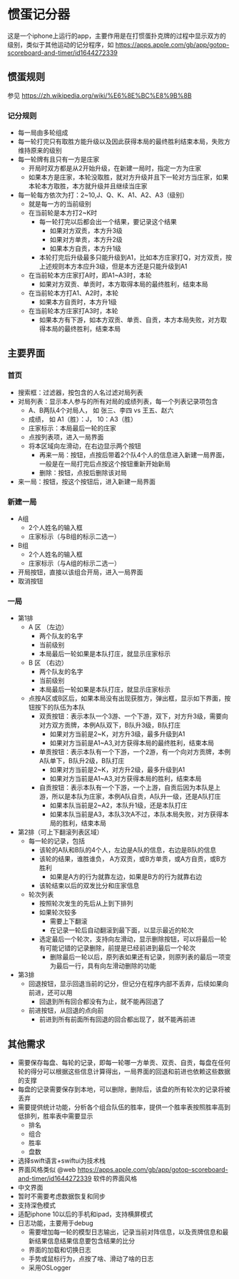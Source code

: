 # 惯蛋记分器
这是一个iphone上运行的app，主要作用是在打惯蛋扑克牌的过程中显示双方的级别，类似于其他运动的记分程序，如 https://apps.apple.com/gb/app/gotop-scoreboard-and-timer/id1644272339 

## 惯蛋规则
参见 https://zh.wikipedia.org/wiki/%E6%8E%BC%E8%9B%8B

### 记分规则
- 每一局由多轮组成
- 每一轮打完只有取胜方能升级以及因此获得本局的最终胜利结束本局，失败方维持原来的级别
- 每一轮牌有且只有一方是庄家
  - 开局时双方都是从2开始升级，在新建一局时，指定一方为庄家
  - 如果本方是庄家，本轮没取胜，就对方升级并且下一轮对方当庄家，如果本轮本方取胜，本方就升级并且继续当庄家
- 每一轮每方依次为打：2~10,J、Q、K、A1、A2、A3（级别）
  - 就是每一方的当前级别
  - 在当前轮是本方打2~K时
    - 每一轮打完以后都会出一个结果，要记录这个结果
      - 如果对方双贡，本方升3级
      - 如果对方单贡，本方升2级
      - 如果本方自贡，本方升1级
    - 本轮打完后升级最多只能升级到A1，比如本方庄家打Q，对方双贡，按上述规则本方本应升3级，但是本方还是只能升级到A1
  - 在当前轮本方庄家打A时，即A1~A3时，本轮
    - 如果对方双贡、单贡时，本方取得本局的最终胜利，结束本局
  - 在当前轮本方打A1、A2时，本轮
    - 如果本方自贡时，本方升1级
  - 在当前轮本方庄家打A3时，本轮
    - 如果本方有下游，如本方双贡、单贡、自贡，本方本局失败，对方取得本局的最终胜利，结束本局
    
## 主要界面

### 首页
- 搜索框：过滤器，按包含的人名过滤对局列表
- 对局列表：显示本人参与的所有对局的成绩列表，每一个列表记录项包含
    - A、B两队4个对局人， 如 张三、李四 vs 王五、赵六
    - 成绩， 如 A1（胜）：J， 10：A3（胜）
    - 庄家标示：本局最后一轮的庄家
    - 点按列表项，进入一局界面
    - 将本区域向左滑动，在右边显示两个按钮
        - 再来一局：按钮，点按后带着2个队4个人的信息进入新建一局界面，一般是在一局打完后点按这个按钮重新开始新局
        - 删除：按钮，点按后删除该对局
- 来一局：按钮，按这个按钮后，进入新建一局界面

### 新建一局
- A组
    - 2个人姓名的输入框
    - 庄家标示（与B组的标示二选一）
- B组
    - 2个人姓名的输入框
    - 庄家标示（与A组的标示二选一）
- 开局按钮，直接以该组合开局，进入一局界面
- 取消按钮

### 一局
- 第1排
  - A 区 （左边）
    - 两个队友的名字
    - 当前级别
    - 本局最后一轮如果是本队打庄，就显示庄家标示
  - B 区 （右边）
    - 两个队友的名字
    - 当前级别
    - 本局最后一轮如果是本队打庄，就显示庄家标示
  - 点按A区或B区后，如果本局没有出现获胜方，弹出框，显示如下界面，按钮按下的队伍为本队
    - 双贡按钮：表示本队一个3游、一个下游，双下，对方升3级，需要向对方双方贡牌，本例A队双下，B队升3级，B队打庄
      - 如果对方当前是2~K，对方升3级，最多升级到A1
      - 如果对方当前是A1~A3,对方获得本局的最终胜利，结束本局
    - 单贡按钮：表示本队有一个下游，一个2游，有一个向对方贡牌，本例A队单下，B队升2级，B队打庄
      - 如果对方当前是2~K，对方升2级，最多升级到A1
      - 如果对方当前是A1~A3,对方获得本局的胜利，结束本局
    - 自贡按钮：表示本队有一个下游，一个上游，自贡后因为本队是上游，所以是本队为庄家，本例A队自贡，A队升一级，还是A队打庄
      - 如果本队当前是2~A2，本队升1级，还是本队打庄
      - 如果本队当前是A3，本队3次A不过，本队本局失败，对方获得本局的胜利，结束本局
- 第2排（可上下翻滚列表区域）
    - 每一轮的记录，包括
      - 该轮的A队和B队的4个人，左边是A队的信息，右边是B队的信息
      - 该轮的结果，谁胜谁负， A方双贡，或B方单贡，或A方自贡，或B方胜利
        - 如果是A方的行为就靠左边，如果是B方的行为就靠右边
      - 该轮结束以后的双发比分和庄家信息
    - 轮次列表
      - 按照轮次发生的先后从上到下排列
      - 如果轮次较多
        - 需要上下翻滚
        - 在记录一轮后自动翻滚到最下面，以显示最近的轮次
      - 选定最后一个轮次，支持向左滑动，显示删除按钮，可以将最后一轮有可能记错的记录删除，前提是已经前进到最后一个轮次
        - 删除最后一轮以后，原列表如果还有记录，则原列表的最后一项变为最后一行，具有向左滑动删除的功能
- 第3排
    - 回退按钮，显示回退当前的记分，但记分在程序内部不丢弃，后续如果向前进，还可以用
      - 回退到所有回合都没有为止，就不能再回退了
    - 前进按钮，从回退的点向前
      - 前进到所有前面所有回退的回合都出现了，就不能再前进
  

## 其他需求
- 需要保存每盘、每轮的记录，即每一轮哪一方单贡、双贡、自贡，每盘在任何轮的得分可以根据这些信息计算得出，一局界面的回退和前进也依赖这些数据的支撑
- 每盘的记录需要保存到本地，可以删除，删除后，该盘的所有轮次的记录将被丢弃
- 需要提供统计功能，分析各个组合队伍的胜率，提供一个胜率表按照胜率高到低排列，胜率表中需要显示
  - 排名
  - 组合
  - 胜率
  - 盘数
- 选择swift语言+swiftui为技术栈
- 界面风格类似 @web https://apps.apple.com/gb/app/gotop-scoreboard-and-timer/id1644272339 软件的界面风格
- 中文界面
- 暂时不需要考虑数据恢复和同步
- 支持深色模式
- 适配iphone 10以后的手机和ipad，支持横屏模式
- 日志功能，主要用于debug
  - 需要增加每一轮的模型日志输出，记录当前对阵信息，以及贡牌信息和最新结果信息结果信息要包含结果的比分
  - 界面的加载和切换日志
  - 手势或鼠标行为，点按了啥、滑动了啥的日志
  - 采用OSLogger